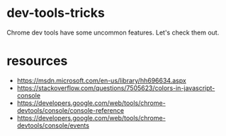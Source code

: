 # dev-tools-tricks
Chrome dev tools have some uncommon features. Let's check them out.

# resources

-  https://msdn.microsoft.com/en-us/library/hh696634.aspx
- https://stackoverflow.com/questions/7505623/colors-in-javascript-console
- https://developers.google.com/web/tools/chrome-devtools/console/console-reference
- https://developers.google.com/web/tools/chrome-devtools/console/events